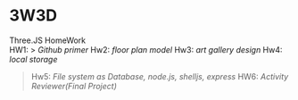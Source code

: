 # 3W3D
Three.JS HomeWork
<br>
HW1: > _Github primer_
Hw2: _floor plan model_
Hw3: _art gallery design_
Hw4: _local storage_
> Hw5: _File system as Database, node.js, shelljs, express_
>HW6: _Activity Reviewer(Final Project)_
